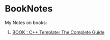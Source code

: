 # BookNotes
My Notes on books:
1. [BOOK : C++ Template: The Complete Guide ](./C++%20Templates%20-%20The%20Complete%20Guide/C++%20Templates%20-%20The%20Complete%20Guide.md)
